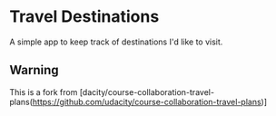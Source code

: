 # Travel Destinations

A simple app to keep track of destinations I'd like to visit.

## Warning

This is a fork from [dacity/course-collaboration-travel-plans(https://github.com/udacity/course-collaboration-travel-plans)]
